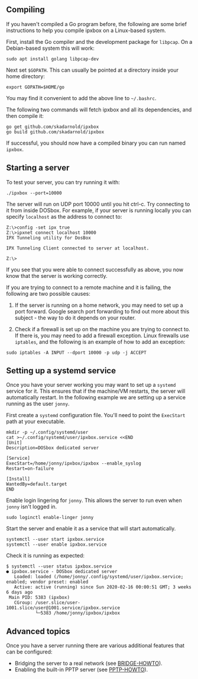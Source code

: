 
## Compiling

If you haven't compiled a Go program before, the following are some brief
instructions to help you compile ipxbox on a Linux-based system.

First, install the Go compiler and the development package for `libpcap`.
On a Debian-based system this will work:
```
sudo apt install golang libpcap-dev
```
Next set `$GOPATH`. This can usually be pointed at a directory inside your
home directory:
```
export GOPATH=$HOME/go
```
You may find it convenient to add the above line to `~/.bashrc`.

The following two commands will fetch ipxbox and all its dependencies, and
then compile it:
```
go get github.com/skadarnold/ipxbox
go build github.com/skadarnold/ipxbox
```
If successful, you should now have a compiled binary you can run named `ipxbox`.

## Starting a server

To test your server, you can try running it with:
```
./ipxbox --port=10000
```
The server will run on UDP port 10000 until you hit ctrl-c. Try connecting to
it from inside DOSbox. For example, if your server is running locally you can
specify `localhost` as the address to connect to:
```
Z:\>config -set ipx true
Z:\>ipxnet connect localhost 10000
IPX Tunneling utility for DosBox

IPX Tunneling Client connected to server at localhost.

Z:\>
```
If you see that you were able to connect successfully as above, you now know
that the server is working correctly.

If you are trying to connect to a remote machine and it is failing, the
following are two possible causes:

1. If the server is running on a home network, you may need to set up a port
forward. Google search port forwarding to find out more about this subject -
the way to do it depends on your router.

1. Check if a firewall is set up on the machine you are trying to connect to.
If there is, you may need to add a firewall exception. Linux firewalls use
`iptables`, and the following is an example of how to add an exception:
```
sudo iptables -A INPUT --dport 10000 -p udp -j ACCEPT 
```

## Setting up a systemd service

Once you have your server working you may want to set up a `systemd` service
for it. This ensures that if the machine/VM restarts, the server will
automatically restart. In the following example we are setting up a service
running as the user `jonny`.

First create a `systemd` configuration file. You'll need to point the
`ExecStart` path at your executable.
```
mkdir -p ~/.config/systemd/user
cat >~/.config/systemd/user/ipxbox.service <<END
[Unit]
Description=DOSbox dedicated server

[Service]
ExecStart=/home/jonny/ipxbox/ipxbox --enable_syslog
Restart=on-failure

[Install]
WantedBy=default.target
END
```
Enable login lingering for `jonny`. This allows the server to run even when
`jonny` isn't logged in.
```
sudo loginctl enable-linger jonny
```
Start the server and enable it as a service that will start automatically.
```
systemctl --user start ipxbox.service
systemctl --user enable ipxbox.service
```
Check it is running as expected:
```
$ systemctl --user status ipxbox.service
● ipxbox.service - DOSbox dedicated server
   Loaded: loaded (/home/jonny/.config/systemd/user/ipxbox.service; enabled; vendor preset: enabled
   Active: active (running) since Sun 2020-02-16 00:00:51 GMT; 3 weeks 6 days ago
 Main PID: 5383 (ipxbox)
   CGroup: /user.slice/user-1001.slice/user@1001.service/ipxbox.service
           └─5383 /home/jonny/ipxbox/ipxbox
```

## Advanced topics

Once you have a server running there are various additional features that can
be configured:

* Bridging the server to a real network (see [BRIDGE-HOWTO](BRIDGE-HOWTO.md)).
* Enabling the built-in PPTP server (see [PPTP-HOWTO](PPTP-HOWTO.md)).


